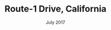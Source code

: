 ---
layout: album
title: "Route-1 Drive, California"
description: "album"
active: gallery
cover-image: route-1-drive-california/8.jpg
date: July 2017
order: 2
images:
 - image_path: route-1-drive-california/1.jpg
 - image_path: route-1-drive-california/2.jpg
 - image_path: route-1-drive-california/3.jpg
 - image_path: route-1-drive-california/4.jpg
 - image_path: route-1-drive-california/5.jpg
 - image_path: route-1-drive-california/6.jpg
 - image_path: route-1-drive-california/7.jpg
 - image_path: route-1-drive-california/8.jpg
 - image_path: route-1-drive-california/9.jpg
 - image_path: route-1-drive-california/10.jpg
 - image_path: route-1-drive-california/11.jpg
 - image_path: route-1-drive-california/12.jpg
 - image_path: route-1-drive-california/13.jpg
 - image_path: route-1-drive-california/14.jpg
 - image_path: route-1-drive-california/15.jpg
 - image_path: route-1-drive-california/16.jpg
 - image_path: route-1-drive-california/17.jpg
 - image_path: route-1-drive-california/18.jpg
 - image_path: route-1-drive-california/19.jpg
 - image_path: route-1-drive-california/20.jpg
 - image_path: route-1-drive-california/21.jpg
 - image_path: route-1-drive-california/22.jpg
 - image_path: route-1-drive-california/23.jpg
 - image_path: route-1-drive-california/24.jpg
 - image_path: route-1-drive-california/25.jpg
 - image_path: route-1-drive-california/26.jpg
 - image_path: route-1-drive-california/27.jpg
 - image_path: route-1-drive-california/28.jpg
---